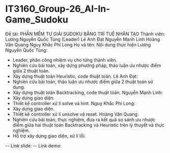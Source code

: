 # IT3160_Group-26_AI-In-Game_Sudoku
Đề tài: PHẦN MỀM TỰ GIẢI SUDOKU BẰNG TRÍ TUỆ NHÂN TẠO 
Thành viên: Lương Nguyễn Quốc Tùng (Leader)
            Lê Anh Đạt
            Nguyễn Mạnh Linh
            Hoàng Văn Quang
            Nguỵ Khắc Phi Long
Họ và tên: Nội dung thực hiện
Lương Nguyễn Quốc Tùng:	
-	Leader, phân công nhiệm vụ cho từng thành viên.
-	Nghiên cứu bài toán, xây dựng phương pháp, thảo luận ưu nhược điểm giữa 2 thuật toán.
-	Xây dựng thuật toán Heuristic, code thuật toán.
Lê Anh Đạt:
-	Nghiên cứu bài toán, thảo luận ưu nhược điểm giữa 2 thuật toán sử dụng.
-	Xây dựng thuật toán Backtracking, code thuật toán.
Nguyễn Mạnh Linh:
-	Xây dựng giao diện.
-	Thiết kế controller xử lí solve và hint.
Nguỵ Khắc Phi Long:
-	Xây dựng giao diện.
-	Thiết kế controller xử lí unsolve và reset.
Hoàng Văn Quang:
-	Nghiên cứu bài toán, thực nghiệm, đưa ra kết quả so sánh ưu nhược điểm giữa hai thuật toán Backtracking và Heuristic trên lý thuyết và thực nghiệm.
-	Hỗ trợ xây dựng giao diện, xử lí lỗi.

-- Link slide:
-- Link demo: 
